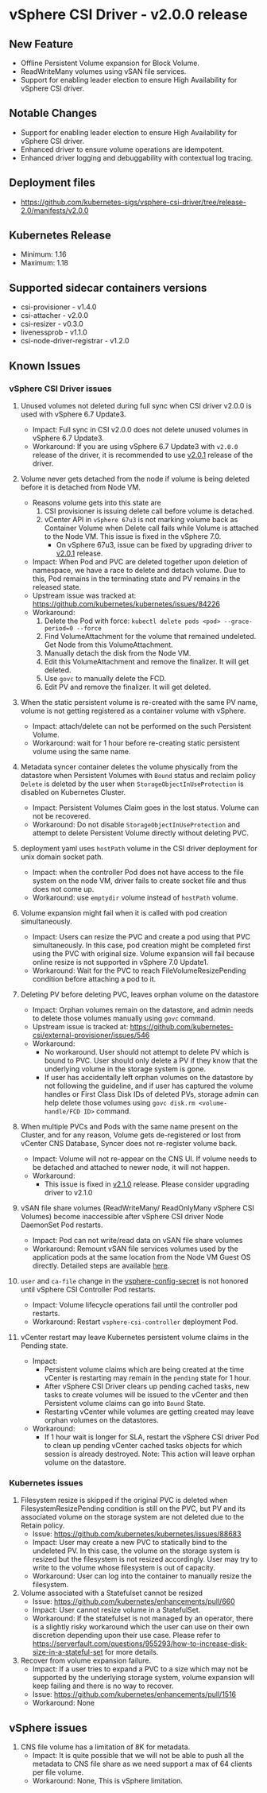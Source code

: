 <!-- markdownlint-disable MD034 -->
# vSphere CSI Driver - v2.0.0 release

## New Feature

- Offline Persistent Volume expansion for Block Volume.
- ReadWriteMany volumes using vSAN file services.
- Support for enabling leader election to ensure High Availability for vSphere CSI driver.

## Notable Changes

- Support for enabling leader election to ensure High Availability for vSphere CSI driver.
- Enhanced driver to ensure volume operations are idempotent.
- Enhanced driver logging and debuggability with contextual log tracing.

## Deployment files

- https://github.com/kubernetes-sigs/vsphere-csi-driver/tree/release-2.0/manifests/v2.0.0

## Kubernetes Release

- Minimum: 1.16
- Maximum: 1.18

## Supported sidecar containers versions

- csi-provisioner - v1.4.0
- csi-attacher - v2.0.0
- csi-resizer - v0.3.0
- livenessprob - v1.1.0
- csi-node-driver-registrar - v1.2.0

## Known Issues

### vSphere CSI Driver issues

1. Unused volumes not deleted during full sync when CSI driver v2.0.0 is used with vSphere 6.7 Update3.
   - Impact: Full sync in CSI v2.0.0 does not delete unused volumes in vSphere 6.7 Update3.
   - Workaround: If you are using vSphere 6.7 Update3 with `v2.0.0` release of the driver, it is recommended to use [v2.0.1](v2.0.1.md) release of the driver.
2. Volume never gets detached from the node if volume is being deleted before it is detached from Node VM.
   - Reasons volume gets into this state are
      1. CSI provisioner is issuing delete call before volume is detached.
      2. vCenter API in `vSphere 67u3` is not marking volume back as Container Volume when Delete call fails while Volume is attached to the Node VM. This issue is fixed in the vSphere 7.0.
         - On vSphere 67u3, issue can be fixed by upgrading driver to [v2.0.1](v2.0.1.md) release.
   - Impact: When Pod and PVC are deleted together upon deletion of namespace,  we have a race to delete and detach volume. Due to this, Pod remains in the terminating state and PV remains in the released state.
   - Upstream issue was tracked at: https://github.com/kubernetes/kubernetes/issues/84226
   - Workaround:
      1. Delete the Pod with force: `kubectl delete pods <pod> --grace-period=0 --force`
      2. Find VolumeAttachment for the volume that remained undeleted. Get Node from this VolumeAttachment.
      3. Manually detach the disk from the Node VM.
      4. Edit this VolumeAttachment and remove the finalizer. It will get deleted.
      5. Use `govc` to manually delete the FCD.
      6. Edit PV and remove the finalizer. It will get deleted.

3. When the static persistent volume is re-created with the same PV name, volume is not getting registered as a container volume with vSphere.
   - Impact: attach/delete can not be performed on the such Persistent Volume.
   - Workaround: wait for 1 hour before re-creating static persistent volume using the same name.
4. Metadata syncer container deletes the volume physically from the datastore when Persistent Volumes with `Bound` status and reclaim policy `Delete` is deleted by the user when `StorageObjectInUseProtection` is disabled on Kubernetes Cluster.
   - Impact: Persistent Volumes Claim goes in the lost status. Volume can not be recovered.
   - Workaround: Do not disable `StorageObjectInUseProtection` and attempt to delete Persistent Volume directly without deleting PVC.
5. deployment yaml uses `hostPath` volume in the CSI driver deployment for unix domain socket path.
   - Impact: when the controller Pod does not have access to the file system on the node VM, driver fails to create socket file and thus does not come up.
   - Workaround: use `emptydir` volume instead of `hostPath` volume.
6. Volume expansion might fail when it is called with pod creation simultaneously.
   - Impact: Users can resize the PVC and create a pod using that PVC simultaneously. In this case, pod creation might be completed first using the PVC with original size. Volume expansion will fail because online resize is not supported in vSphere 7.0 Update1.
   - Workaround: Wait for the PVC to reach FileVolumeResizePending condition before attaching a pod to it.
7. Deleting PV before deleting PVC, leaves orphan volume on the datastore
    - Impact: Orphan volumes remain on the datastore, and admin needs to delete those volumes manually using `govc` command.
    - Upstream issue is tracked at: https://github.com/kubernetes-csi/external-provisioner/issues/546
    - Workaround:
        - No workaround. User should not attempt to delete PV which is bound to PVC. User should only delete a PV if they know that the underlying volume in the storage system is gone.
        - If user has accidentally left orphan volumes on the datastore by not following the guideline, and if user has captured the volume handles or First Class Disk IDs of deleted PVs, storage admin can help delete those volumes using `govc disk.rm <volume-handle/FCD ID>` command.
8. When multiple PVCs and Pods with the same name present on the Cluster, and for any reason, Volume gets de-registered or lost from vCenter CNS Database, Syncer does not re-register volume back.
   - Impact: Volume will not re-appear on the CNS UI. If volume needs to be detached and attached to newer node, it will not happen.
   - Workaround:
       - This issue is fixed in [v2.1.0](./v2.1.0.md) release. Please consider upgrading driver to v2.1.0
9. vSAN file share volumes (ReadWriteMany/ ReadOnlyMany vSphere CSI Volumes) become inaccessible after vSphere CSI driver Node DaemonSet Pod restarts.
    - Impact: Pod can not write/read data on vSAN file share volumes
    - Workaround: Remount vSAN file services volumes used by the application pods at the same location from the Node VM Guest OS directly. Detailed steps are available [here](https://vsphere-csi-driver.sigs.k8s.io/driver-deployment/upgrade.html#if-you-have-rwm-volumes-backed-by-vsan-file-service-deployed-using-vsphere-csi-driver-please-refer-to-the-following-steps-before-upgrading-vsphere-csi-driver).
10. `user` and `ca-file` change in the [vsphere-config-secret](https://vsphere-csi-driver.sigs.k8s.io/driver-deployment/installation.html#create-a-configuration-file-with-vsphere-credentials-) is not honored until vSphere CSI Controller Pod restarts.
    - Impact: Volume lifecycle operations fail until the controller pod restarts.
    - Workaround: Restart `vsphere-csi-controller` deployment Pod.
11. vCenter restart may leave Kubernetes persistent volume claims in the Pending state.
    - Impact:
        - Persistent volume claims which are being created at the time vCenter is restarting may remain in the `pending` state for 1 hour.
        - After vSphere CSI Driver clears up pending cached tasks, new tasks to create volumes will be issued to the vCenter and then Persistent volume claims can go into `Bound` State.
        - Restarting vCenter while volumes are getting created may leave orphan volumes on the datastores.
    - Workaround:
        - If 1 hour wait is longer for SLA, restart the vSphere CSI driver Pod to clean up pending vCenter cached tasks objects for which session is already destroyed. Note: This action will leave orphan volume on the datastore.

### Kubernetes issues

1. Filesystem resize is skipped if the original PVC is deleted when FilesystemResizePending condition is still on the PVC, but PV and its associated volume on the storage system are not deleted due to the Retain policy.
   - Issue: https://github.com/kubernetes/kubernetes/issues/88683
   - Impact: User may create a new PVC to statically bind to the undeleted PV. In this case, the volume on the storage system is resized but the filesystem is not resized accordingly. User may try to write to the volume whose filesystem is out of capacity.
   - Workaround: User can log into the container to manually resize the filesystem.
2. Volume associated with a Statefulset cannot be resized
    - Issue: https://github.com/kubernetes/enhancements/pull/660
    - Impact: User cannot resize volume in a StatefulSet.
    - Workaround: If the statefulset is not managed by an operator, there is a slightly risky workaround which the user can use on their own discretion depending upon their use case. Please refer to https://serverfault.com/questions/955293/how-to-increase-disk-size-in-a-stateful-set for more details.
3. Recover from volume expansion failure.
   - Impact: If a user tries to expand a PVC to a size which may not be supported by the underlying storage system, volume expansion will keep failing and there is no way to recover.
   - Issue: https://github.com/kubernetes/enhancements/pull/1516
   - Workaround: None

## vSphere issues

1. CNS file volume has a limitation of 8K for metadata.
   - Impact: It is quite possible that we will not be able to push all the metadata to CNS file share as we need support a max of 64 clients per file volume.
   - Workaround: None, This is vSphere limitation.
